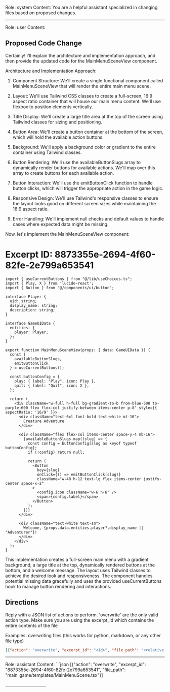 Role: system
Content: You are a helpful assistant specialized in changing files based on proposed changes.
__________________
Role: user
Content: 
## Proposed Code Change
Certainly! I'll explain the architecture and implementation approach, and then provide the updated code for the MainMenuSceneView component.

Architecture and Implementation Approach:

1. Component Structure:
   We'll create a single functional component called MainMenuSceneView that will render the entire main menu scene.

2. Layout:
   We'll use Tailwind CSS classes to create a full-screen, 16:9 aspect ratio container that will house our main menu content. We'll use flexbox to position elements vertically.

3. Title Display:
   We'll create a large title area at the top of the screen using Tailwind classes for sizing and positioning.

4. Button Area:
   We'll create a button container at the bottom of the screen, which will hold the available action buttons.

5. Background:
   We'll apply a background color or gradient to the entire container using Tailwind classes.

6. Button Rendering:
   We'll use the availableButtonSlugs array to dynamically render buttons for available actions. We'll map over this array to create buttons for each available action.

7. Button Interaction:
   We'll use the emitButtonClick function to handle button clicks, which will trigger the appropriate action in the game logic.

8. Responsive Design:
   We'll use Tailwind's responsive classes to ensure the layout looks good on different screen sizes while maintaining the 16:9 aspect ratio.

9. Error Handling:
   We'll implement null checks and default values to handle cases where expected data might be missing.

Now, let's implement the MainMenuSceneView component:

# Excerpt ID: 8873355e-2694-4f60-82fe-2e799a653541
```tsx main_game/templates/MainMenuScene.tsx
import { useCurrentButtons } from "@/lib/useChoices.ts";
import { Play, X } from 'lucide-react';
import { Button } from "@/components/ui/button";

interface Player {
  uid: string;
  display_name: string;
  description: string;
}

interface GameUIData {
  entities: {
    player: Player;
  };
}

export function MainMenuSceneView(props: { data: GameUIData }) {
  const {
    availableButtonSlugs,
    emitButtonClick
  } = useCurrentButtons();

  const buttonConfig = {
    play: { label: "Play", icon: Play },
    quit: { label: "Quit", icon: X },
  };

  return (
    <div className="w-full h-full bg-gradient-to-b from-blue-500 to-purple-600 flex flex-col justify-between items-center p-8" style={{ aspectRatio: '16/9' }}>
      <div className="text-6xl font-bold text-white mt-16">
        Creature Adventure
      </div>

      <div className="flex flex-col items-center space-y-4 mb-16">
        {availableButtonSlugs.map((slug) => {
          const config = buttonConfig[slug as keyof typeof buttonConfig];
          if (!config) return null;

          return (
            <Button
              key={slug}
              onClick={() => emitButtonClick(slug)}
              className="w-48 h-12 text-lg flex items-center justify-center space-x-2"
            >
              <config.icon className="w-6 h-6" />
              <span>{config.label}</span>
            </Button>
          );
        })}
      </div>

      <div className="text-white text-sm">
        Welcome, {props.data.entities.player?.display_name || "Adventurer"}!
      </div>
    </div>
  );
}
```

This implementation creates a full-screen main menu with a gradient background, a large title at the top, dynamically rendered buttons at the bottom, and a welcome message. The layout uses Tailwind classes to achieve the desired look and responsiveness. The component handles potential missing data gracefully and uses the provided useCurrentButtons hook to manage button rendering and interactions.

## Directions
Reply with a JSON list of actions to perform. 'overwrite' are the only valid action type. 
Make sure you are using the excerpt_id which contains the entire contents of the file

Examples:
overwriting files (this works for python, markdown, or any other file type)
```json output_example1
[{"action": "overwrite", "excerpt_id": "<id>", "file_path": "<relative file path>"}]
```

__________________
Role: assistant
Content: ```json
[{"action": "overwrite", "excerpt_id": "8873355e-2694-4f60-82fe-2e799a653541", "file_path": "main_game/templates/MainMenuScene.tsx"}]
```
__________________
